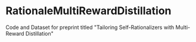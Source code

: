 # RationaleMultiRewardDistillation
Code and Dataset for preprint titled "Tailoring Self-Rationalizers with Multi-Reward Distillation"
